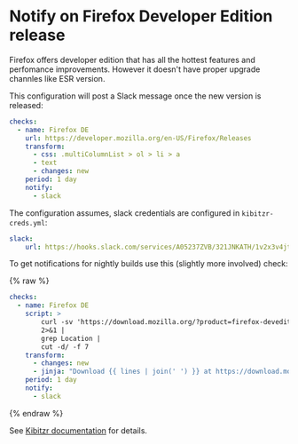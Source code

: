 # Notify on Firefox Developer Edition release

Firefox offers developer edition that has all the hottest features and perfomance improvements.
However it doesn't have proper upgrade channles like ESR version.

This configuration will post a Slack message once the new version is released:

```yaml
checks:
  - name: Firefox DE
    url: https://developer.mozilla.org/en-US/Firefox/Releases
    transform:
      - css: .multiColumnList > ol > li > a
      - text
      - changes: new
    period: 1 day
    notify:
      - slack
```

The configuration assumes, slack credentials are configured in `kibitzr-creds.yml`:

```yaml
slack:
    url: https://hooks.slack.com/services/A05237ZVB/321JNKATH/1v2x3v4jtx3dfhlkjhfIKX
```

To get notifications for nightly builds use this (slightly more involved) check:

{% raw %}
```yaml
checks:
  - name: Firefox DE
    script: >
        curl -sv 'https://download.mozilla.org/?product=firefox-devedition-latest-ssl&os=osx&lang=en-US'
        2>&1 |
        grep Location |
        cut -d/ -f 7
    transform:
      - changes: new
      - jinja: "Download {{ lines | join(' ') }} at https://download.mozilla.org/?product=firefox-devedition-latest-ssl&os=osx&lang=en-US"
    period: 1 day
    notify:
      - slack
```
{% endraw %}

See [Kibitzr documentation](https://kibitzr.readthedocs.io/en/latest/index.html) for details.
